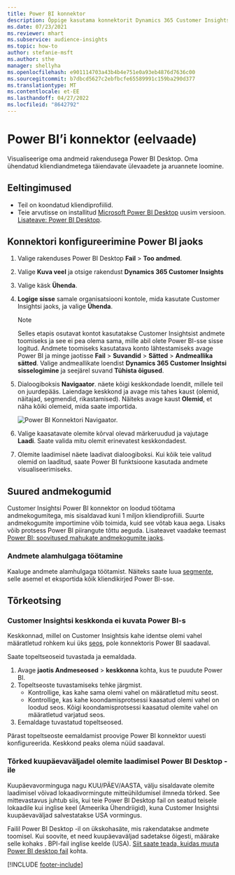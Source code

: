 ```yaml
---
title: Power BI konnektor
description: Õppige kasutama konnektorit Dynamics 365 Customer Insights Power BI-s.
ms.date: 07/23/2021
ms.reviewer: mhart
ms.subservice: audience-insights
ms.topic: how-to
author: stefanie-msft
ms.author: sthe
manager: shellyha
ms.openlocfilehash: e901114703a43b4b4e751e0a93eb4876d7636c00
ms.sourcegitcommit: b7dbcd5627c2ebfbcfe65589991c159ba290d377
ms.translationtype: MT
ms.contentlocale: et-EE
ms.lasthandoff: 04/27/2022
ms.locfileid: "8642792"
---
```

# <a name="connector-for-power-bi-preview"></a>Power BI’i konnektor (eelvaade)

Visualiseerige oma andmeid rakendusega Power BI Desktop. Oma ühendatud kliendiandmetega täiendavate ülevaadete ja aruannete loomine.

## <a name="prerequisites"></a>Eeltingimused

- Teil on koondatud kliendiprofiilid.
- Teie arvutisse on installitud [Microsoft Power BI Desktop](https://powerbi.microsoft.com/desktop/) uusim versioon. [Lisateave: Power BI Desktop](/power-bi/desktop-what-is-desktop).

## <a name="configure-the-connector-for-power-bi"></a>Konnektori konfigureerimine Power BI jaoks

1. Valige rakenduses Power BI Desktop **Fail** > **Too andmed**.

1. Valige **Kuva veel** ja otsige rakendust **Dynamics 365 Customer Insights**

1. Valige käsk **Ühenda**.

1. **Logige sisse** samale organisatsiooni kontole, mida kasutate Customer Insightsi jaoks, ja valige **Ühenda**.
   > [!NOTE]
   > Selles etapis osutavat kontot kasutatakse Customer Insightsist andmete toomiseks ja see ei pea olema sama, mille abil olete Power BI-sse sisse logitud. Andmete toomiseks kasutatava konto lähtestamiseks avage Power BI ja minge jaotisse **Fail** > **Suvandid** > **Sätted** > **Andmeallika sätted**. Valige andmeallikate loendist **Dynamics 365 Customer Insightsi sisselogimine** ja seejärel suvand **Tühista õigused**.  

1. Dialoogiboksis **Navigaator**. näete kõigi keskkondade loendit, millele teil on juurdepääs. Laiendage keskkond ja avage mis tahes kaust (olemid, näitajad, segmendid, rikastamised). Näiteks avage kaust **Olemid**, et näha kõiki olemeid, mida saate importida.

   ![Power BI Konnektori Navigaator.](media/power-bi-navigator.png "Power BI konnektori navigaator")

1. Valige kaasatavate olemite kõrval olevad märkeruudud ja vajutage **Laadi**. Saate valida mitu olemit erinevatest keskkondadest.

1. Olemite laadimisel näete laadivat dialoogiboksi. Kui kõik teie valitud olemid on laaditud, saate Power BI funktsioone kasutada andmete visualiseerimiseks.

## <a name="large-data-sets"></a>Suured andmekogumid

Customer Insightsi Power BI konnektor on loodud töötama andmekogumitega, mis sisaldavad kuni 1 miljon kliendiprofiili. Suurte andmekogumite importimine võib toimida, kuid see võtab kaua aega. Lisaks võib protsess Power BI piirangute tõttu aeguda. Lisateavet vaadake teemast [Power BI: soovitused mahukate andmekogumite jaoks](/power-bi/admin/service-premium-what-is#large-datasets). 

### <a name="work-with-a-subset-of-data"></a>Andmete alamhulgaga töötamine

Kaaluge andmete alamhulgaga töötamist. Näiteks saate luua [segmente](segments.md), selle asemel et eksportida kõik kliendikirjed Power BI-sse.

## <a name="troubleshooting"></a>Tõrkeotsing

### <a name="customer-insights-environment-doesnt-show-in-power-bi"></a>Customer Insightsi keskkonda ei kuvata Power BI-s

Keskkonnad, millel on Customer Insightsis kahe identse olemi vahel määratletud rohkem kui üks [seos](relationships.md), pole konnektoris Power BI saadaval.

Saate topeltseoseid tuvastada ja eemaldada.

1. Avage **jaotis Andmeseosed** > **keskkonna** kohta, kus te puudute Power BI.
2. Topeltseoste tuvastamiseks tehke järgmist.
   - Kontrollige, kas kahe sama olemi vahel on määratletud mitu seost.
   - Kontrollige, kas kahe koondamisprotsessi kaasatud olemi vahel on loodud seos. Kõigi koondamisprotsessi kaasatud olemite vahel on määratletud varjatud seos.
3. Eemaldage tuvastatud topeltseosed.

Pärast topeltseoste eemaldamist proovige Power BI konnektor uuesti konfigureerida. Keskkond peaks olema nüüd saadaval.

### <a name="errors-on-date-fields-when-loading-entities-in-power-bi-desktop"></a>Tõrked kuupäevaväljadel olemite laadimisel Power BI Desktop -ile

Kuupäevavorminguga nagu KUU/PÄEV/AASTA, välju sisaldavate olemite laadimisel võivad lokaadivormingute mitteühildumisel ilmneda tõrked. See mittevastavus juhtub siis, kui teie Power BI Desktop fail on seatud teisele lokaadile kui inglise keel (Ameerika Ühendriigid), kuna Customer Insightsi kuupäevaväljad salvestatakse USA vormingus.

Failil Power BI Desktop -il on ükskohasäte, mis rakendatakse andmete toomisel. Kui soovite, et need kuupäevaväljad sadetakse õigesti, määrake selle kohaks . BPI-fail inglise keelde (USA). [Siit saate teada, kuidas muuta Power BI desktop fail](/power-bi/fundamentals/supported-languages-countries-regions#choose-the-language-or-locale-of-power-bi-desktop) kohta.

[!INCLUDE [footer-include](includes/footer-banner.md)]
